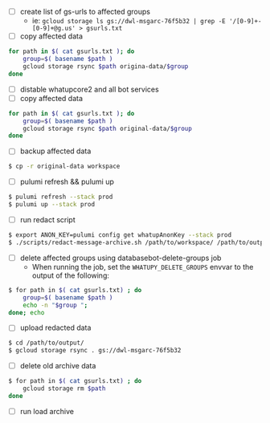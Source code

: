 
    
- [ ] create list of gs-urls to affected groups
    - ie: `gcloud storage ls gs://dwl-msgarc-76f5b32 | grep -E '/[0-9]+-[0-9]+@g.us' > gsurls.txt`
- [ ] copy affected data
```bash
for path in $( cat gsurls.txt ); do
    group=$( basename $path )
    gcloud storage rsync $path origina-data/$group
done
```

- [ ] distable whatupcore2 and all bot services
- [ ] copy affected data
```bash
for path in $( cat gsurls.txt ); do
    group=$( basename $path )
    gcloud storage rsync $path original-data/$group
done
```

- [ ] backup affected data
```bash
$ cp -r original-data workspace
```

- [ ] pulumi refresh && pulumi up
```bash
$ pulumi refresh --stack prod
$ pulumi up --stack prod
```

- [ ] run redact script
```bash
$ export ANON_KEY=pulumi config get whatupAnonKey --stack prod
$ ./scripts/redact-message-archive.sh /path/to/workspace/ /path/to/output/
```
- [ ] delete affected groups using databasebot-delete-groups job
    - When running the job, set the `WHATUPY_DELETE_GROUPS` envvar to the output of the following:
```bash
$ for path in $( cat gsurls.txt) ; do
    group=$( basename $path )
    echo -n "$group ";
done; echo
```

- [ ] upload redacted data
```bash
$ cd /path/to/output/
$ gcloud storage rsync . gs://dwl-msgarc-76f5b32
```

- [ ] delete old archive data
```bash
$ for path in $( cat gsurls.txt) ; do
    gcloud storage rm $path
done
```

- [ ] run load archive
